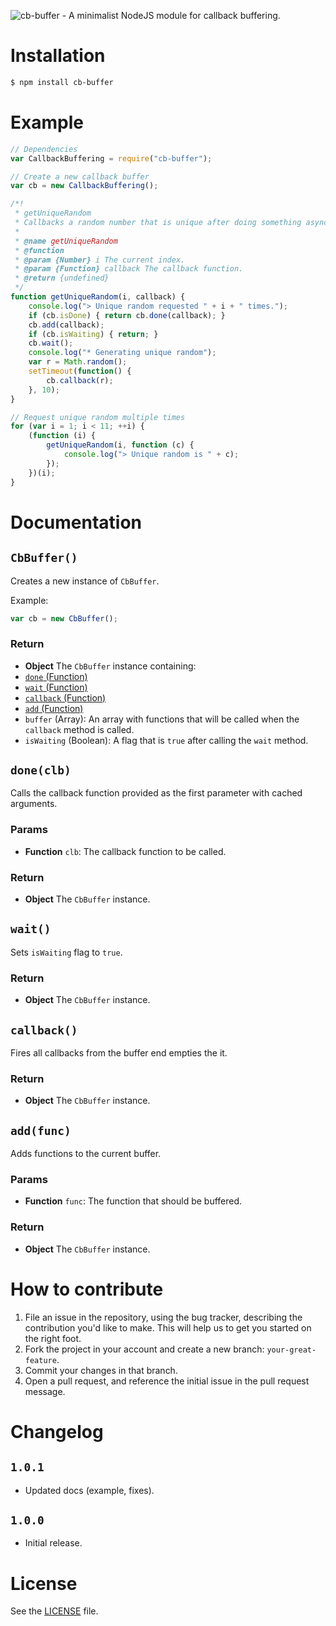 ![cb-buffer - A minimalist NodeJS module for callback buffering.](http://i.imgur.com/UjN9LfL.png)

# Installation
```sh
$ npm install cb-buffer
```

# Example

```js
// Dependencies
var CallbackBuffering = require("cb-buffer");

// Create a new callback buffer
var cb = new CallbackBuffering();

/*!
 * getUniqueRandom
 * Callbacks a random number that is unique after doing something async.
 *
 * @name getUniqueRandom
 * @function
 * @param {Number} i The current index.
 * @param {Function} callback The callback function.
 * @return {undefined}
 */
function getUniqueRandom(i, callback) {
    console.log("> Unique random requested " + i + " times.");
    if (cb.isDone) { return cb.done(callback); }
    cb.add(callback);
    if (cb.isWaiting) { return; }
    cb.wait();
    console.log("* Generating unique random");
    var r = Math.random();
    setTimeout(function() {
        cb.callback(r);
    }, 10);
}

// Request unique random multiple times
for (var i = 1; i < 11; ++i) {
    (function (i) {
        getUniqueRandom(i, function (c) {
            console.log("> Unique random is " + c);
        });
    })(i);
}
```

# Documentation
## `CbBuffer()`
Creates a new instance of `CbBuffer`.

Example:

```js
var cb = new CbBuffer();
```

### Return
- **Object** The `CbBuffer` instance containing:
 - [`done` (Function)](#doneclb)
 - [`wait` (Function)](#wait)
 - [`callback` (Function)](#callback)
 - [`add` (Function)](#addfunc)
 - `buffer` (Array): An array with functions that will be
   called when the `callback` method is called.
 - `isWaiting` (Boolean): A flag that is `true` after
    calling the `wait` method.

## `done(clb)`
Calls the callback function provided as the first
parameter with cached arguments.

### Params
- **Function** `clb`: The callback function to be called.

### Return
- **Object** The `CbBuffer` instance.

## `wait()`
Sets `isWaiting` flag to `true`.

### Return
- **Object** The `CbBuffer` instance.

## `callback()`
Fires all callbacks from the buffer end empties the it.

### Return
- **Object** The `CbBuffer` instance.

## `add(func)`
Adds functions to the current buffer.

### Params
- **Function** `func`: The function that should be buffered.

### Return
- **Object** The `CbBuffer` instance.

# How to contribute

1. File an issue in the repository, using the bug tracker, describing the
   contribution you'd like to make. This will help us to get you started on the
   right foot.
2. Fork the project in your account and create a new branch:
   `your-great-feature`.
3. Commit your changes in that branch.
4. Open a pull request, and reference the initial issue in the pull request
   message.

# Changelog

## `1.0.1`
 - Updated docs (example, fixes).

## `1.0.0`
 - Initial release.

# License
See the [LICENSE](./LICENSE) file.
